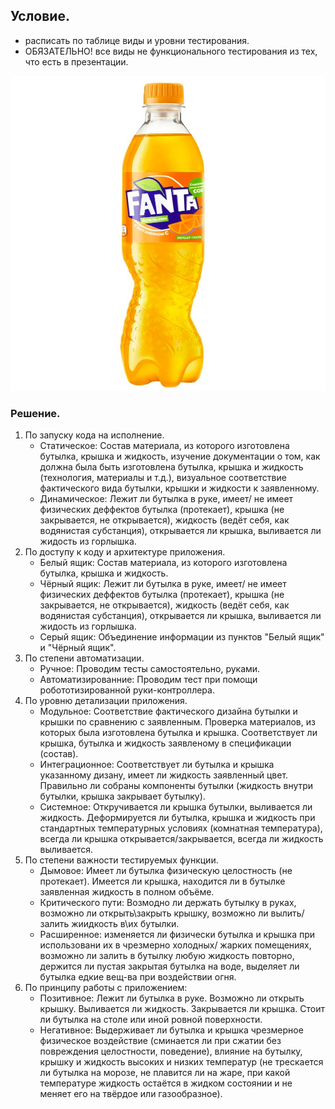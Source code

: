 ## Условие.

- расписать по таблице виды и уровни тестирования.
- ОБЯЗАТЕЛЬНО! все виды не функционального тестирования из тех, что есть в презентации.

![Условие](./img/img_condition_hw2.jpeg)

### Решение.

1. По запуску кода на исполнение.
    - Статическое: Состав материала, из которого изготовлена бутылка, крышка и жидкость, изучение документации о том, как должна была быть изготовлена бутылка, крышка и жидкость (технология, материалы и т.д.), визуальное соответствие фактического вида бутылки, крышки и жидкости к заявленному.
    - Динамическое: Лежит ли бутылка в руке, имеет/ не имеет физических деффектов бутылка (протекает), крышка (не закрывается, не открывается), жидкость (ведёт себя, как водянистая субстанция), открывается ли крышка, выливается ли жидость из горлышка.
1. По доступу к коду и архитектуре приложения.
    - Белый ящик: Состав материала, из которого изготовлена бутылка, крышка и жидкость.
    - Чёрный ящик: Лежит ли бутылка в руке, имеет/ не имеет физических деффектов бутылка (протекает), крышка (не закрывается, не открывается), жидкость (ведёт себя, как водянистая субстанция), открывается ли крышка, выливается ли жидость из горлышка.
    - Серый ящик: Объединение информации из пунктов "Белый ящик" и "Чёрный ящик".
1. По степени автоматизации.
    - Ручное: Проводим тесты самостоятельно, руками.
    - Автоматизированние: Проводим тест при помощи робототизированной руки-контроллера.
1. По уровню детализации приложения.
    - Модульное: Соответствие фактического дизайна бутылки и крышки по сравнению с заявленным. Проверка материалов, из которых была изготовлена бутылка и крышка. Соответствует ли крышка, бутылка и жидкость заявленому в спецификации (состав).
    - Интеграционное: Соответствует ли бутылка и крышка указанному дизану, имеет ли жидкость заявленный цвет. Правильно ли собраны компоненты бутылки (жидкость внутри бутылки, крышка закрывает бутылку).
    - Системное: Откручивается ли крышка бутылки, выливается ли жидкость. Деформируется ли бутылка, крышка и жидкость при стандартных температурных условиях (комнатная температура), всегда ли крышка открывается/закрывается, всегда ли жидкость выливается.
1. По степени важности тестируемых функции.
    - Дымовое: Имеет ли бутылка физическую целостность (не протекает). Имеется ли крышка, находится ли в бутылке заявленная жидкость в полном объёме.
    - Критического пути: Возмодно ли держать бутылку в руках, возможно ли открыть\закрыть крышку, возможно ли вылить/ залить жиидкость в\их бутылки.
    - Расширенное:  изменяется ли физически бутылка и крышка при использовани их в чрезмерно холодных/ жарких помещениях, возможно ли залить в бутылку любую жидкость повторно, держится ли пустая закрытая бутылка на воде, выделяет ли бутылка едкие вещ-ва при воздействии огня.
1. По принципу работы с приложением:
    - Позитивное: Лежит ли бутылка в руке. Возможно ли открыть крышку. Выливается ли жидкость. Закрывается ли крышка. Стоит ли бутылка на столе или иной ровной поверхности.
    - Негативное: Выдерживает ли бутылка и крышка чрезмерное физическое воздействие (сминается ли при сжатии без повреждения целостности, поведение), влияние на бутылку, крышку и жидкость высоких и низких температур (не трескается ли бутылка на морозе, не плавится ли на жаре, при какой температуре жидкость остаётся в жидком состоянии и не меняет его на твёрдое или газообразное). 